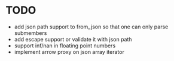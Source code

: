 # TODO

* add json path support to from_json so that one can only parse submembers
* add escape support or validate it with json path
* support inf/nan in floating point numbers
* implement arrow proxy on json array iterator
